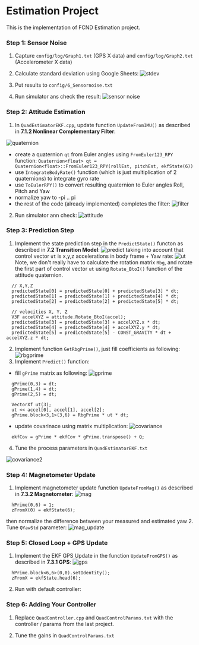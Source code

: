 # Estimation Project #

This is the implementation of FCND Estimation project.

### Step 1: Sensor Noise ###

1. Capture `config/log/Graph1.txt` (GPS X data) and `config/log/Graph2.txt` (Accelerometer X data)
2. Calculate standard deviation using Google Sheets:
![stdev](images/stdev.png)

3. Put results to `config/6_Sensornoise.txt`

4. Run simulator ans check the result:
![sensor noise](images/sensor_noise.png)


### Step 2: Attitude Estimation ###

1. In `QuadEstimatorEKF.cpp`, update function `UpdateFromIMU()` as described in **7.1.2 Nonlinear Complementary Filter**:

![quaternion](images/quaternion.png)

- create a quaternion `qt` from Euler angles using `FromEuler123_RPY` function:
   `Quaternion<float> qt = Quaternion<float>::FromEuler123_RPY(rollEst, pitchEst, ekfState(6))`
- use `IntegrateBodyRate()` function (which is just multiplication of 2 quaternions) to integrate gyro rate
- use `ToEulerRPY()` to convert resulting quaternion to Euler angles Roll, Pitch and Yaw
- normalize yaw to -pi .. pi
- the rest of the code (already implemented) completes the filter:
![filter](images/roll_pitch_filter.png)
 

2. Run simulator ann check:
![attitude](images/attitude.png)

### Step 3: Prediction Step ###

1. Implement the state prediction step in the `PredictState()` functon as described in **7.2 Transition Model**:
![predict](images/predict.png)
taking into account that control vector `ut` is x,y,z accelerations in body frame + Yaw rate:
![ut](images/conrol_vector.png)
Note, we don't really have to calculate the rotation matrix `Rbg`, and rotate the first part of control vector `ut` using `Rotate_BtoI()` function of the attitude quaternion.
```
  // X,Y,Z
  predictedState[0] = predictedState[0] + predictedState[3] * dt;
  predictedState[1] = predictedState[1] + predictedState[4] * dt;
  predictedState[2] = predictedState[2] + predictedState[5] * dt;

  // velocities X, Y, Z
  V3F accelXYZ = attitude.Rotate_BtoI(accel);
  predictedState[3] = predictedState[3] + accelXYZ.x * dt;
  predictedState[4] = predictedState[4] + accelXYZ.y * dt;
  predictedState[5] = predictedState[5] - CONST_GRAVITY * dt + accelXYZ.z * dt;
```

2. Implement function `GetRbgPrime()`, just fill coefficients as following:
![rbgprime](images/rbgprime.png)
3. Implement `Predict()` function:
- fill `gPrime` matrix as following:
![gprime](images/gprime.png)
```
  gPrime(0,3) = dt;
  gPrime(1,4) = dt;
  gPrime(2,5) = dt;

  VectorXf ut(3);
  ut << accel[0], accel[1], accel[2];
  gPrime.block<3,1>(3,6) = RbgPrime * ut * dt;
```
- update covarinace using matrix multiplication:
![covariance](images/covariance.png)
```
  ekfCov = gPrime * ekfCov * gPrime.transpose() + Q;
```
4. Tune the process parameters in `QuadEstimatorEKF.txt` 

![covariance2](images/predict_covariance.png)


### Step 4: Magnetometer Update ###

1. Implement magnetometer update function `UpdateFromMag()` as described in **7.3.2 Magnetometer**:
![mag](images/mag.png)
```
  hPrime(0,6) = 1;
  zFromX(0) = ekfState(6);
```
then normalize the difference between your measured and estimated yaw
2. Tune `QYawStd` parameter:
![mag_update](images/mag_result.png)


### Step 5: Closed Loop + GPS Update ###

1. Implement the EKF GPS Update in the function `UpdateFromGPS()` as described in **7.3.1 GPS**:
![gps](images/gps.png)
```
  hPrime.block<6,6>(0,0).setIdentity();
  zFromX = ekfState.head(6);
```
2. Run with default controller:



### Step 6: Adding Your Controller ###

1. Replace `QuadController.cpp` and `QuadControlParams.txt` with the controller / params from the last project.

2. Tune the gains in `QuadControlParams.txt`


